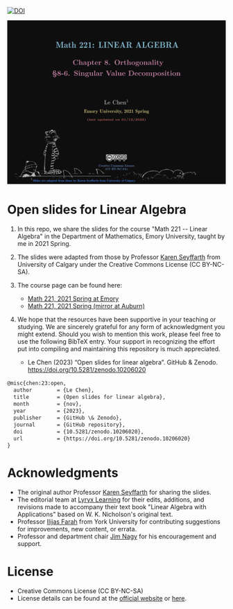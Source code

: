 [![DOI](https://zenodo.org/badge/DOI/10.5281/zenodo.10206020.svg)](https://doi.org/10.5281/zenodo.10206020)

![Open Slides for Linear Algebra](./media/Slides_8-6.png)

# Open slides for Linear Algebra
1. In this repo, we share the slides for the course "Math 221 -- Linear Algebra"
   in the Department of Mathematics, Emory University, taught by me in 2021
   Spring.
2. The slides were adapted from those by Professor [Karen Seyffarth](https://contacts.ucalgary.ca/info/math/profiles/101-152971) from
   University of Calgary under the Creative Commons License (CC BY-NC-SA).
3. The course page can be found here:
   * [Math 221, 2021 Spring at Emory](http://math.emory.edu/~lchen41/teaching/2021_Spring_Math221/)
   * [Math 221, 2021 Spring (mirror at Auburn)](http://webhome.auburn.edu/~lzc0090/teaching/2021_Spring_Math221/)

4. We hope that the resources have been supportive in your teaching or studying.
   We are sincerely grateful for any form of acknowledgment you might extend.
   Should you wish to mention this work, please feel free to use the following
   BibTeX entry. Your support in recognizing the effort put into compiling and
   maintaining this repository is much appreciated.

   * Le Chen (2023) “Open slides for linear algebra”. GitHub & Zenodo. https://doi.org/10.5281/zenodo.10206020

```
@misc{chen:23:open,
  author        = {Le Chen},
  title         = {Open slides for linear algebra},
  month         = {nov},
  year          = {2023},
  publisher     = {GitHub \& Zenodo},
  journal       = {GitHub repository},
  doi           = {10.5281/zenodo.10206020},
  url           = {https://doi.org/10.5281/zenodo.10206020}
}
```

# Acknowledgments
* The original author Professor [Karen Seyffarth](https://contacts.ucalgary.ca/info/math/profiles/101-152971) for sharing the slides.
* The editorial team at [Lyryx Learning](https://lyryx.com/) for their edits, additions, and revisions
    made to accompany their text book "Linear Algebra with Applications" based on
    W. K. Nicholson's original text.
* Professor [Ilijas Farah](https://ifarah.mathstats.yorku.ca/) from York University for contributing suggestions for
    improvements, new content, or errata.
* Professor and department chair [Jim Nagy](http://www.math.emory.edu/~nagy/) for his encouragement and support.

# License
* Creative Commons License (CC BY-NC-SA)
* License details can be found at the [official website](https://creativecommons.org/licenses/by-nc-sa/4.0/) or [here](LICENSE.txt).
